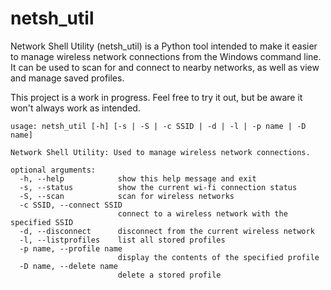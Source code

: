 # netsh_util

Network Shell Utility (netsh_util) is a Python tool intended to make it easier to manage wireless network connections from the Windows command line. It can be used to scan for and connect to nearby networks, as well as view and manage saved profiles.

This project is a work in progress. Feel free to try it out, but be aware it won't always work as intended.

```
usage: netsh_util [-h] [-s | -S | -c SSID | -d | -l | -p name | -D name]

Network Shell Utility: Used to manage wireless network connections.

optional arguments:
  -h, --help            show this help message and exit
  -s, --status          show the current wi-fi connection status
  -S, --scan            scan for wireless networks
  -c SSID, --connect SSID
                        connect to a wireless network with the specified SSID
  -d, --disconnect      disconnect from the current wireless network
  -l, --listprofiles    list all stored profiles
  -p name, --profile name
                        display the contents of the specified profile
  -D name, --delete name
                        delete a stored profile
```
